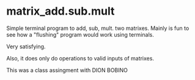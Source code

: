 # matrix_add.sub.mult

Simple terminal program to add, sub, mult. two matrixes. Mainly is fun to see how a "flushing" program would work using terminals.

Very satisfying. 

Also, it does only do operations to valid inputs of matrixes.

This was a class assingment with DION BOBINO
